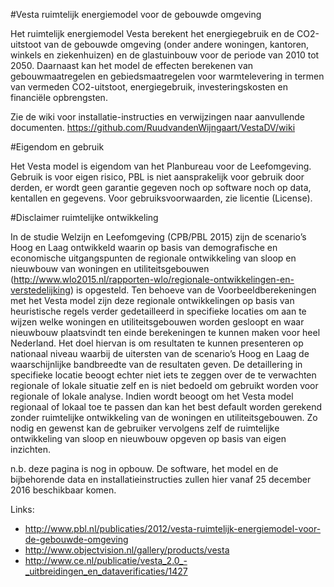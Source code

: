 #Vesta ruimtelijk energiemodel voor de gebouwde omgeving

Het ruimtelijk energiemodel Vesta berekent het energiegebruik en de CO2-uitstoot van de gebouwde omgeving (onder andere woningen, kantoren, winkels en ziekenhuizen) en de glastuinbouw voor de periode van 2010 tot 2050. Daarnaast kan het model de effecten berekenen van gebouwmaatregelen en gebiedsmaatregelen voor warmtelevering in termen van vermeden CO2-uitstoot, energiegebruik, investeringskosten en financiële opbrengsten.

Zie de wiki voor installatie-instructies en verwijzingen naar aanvullende documenten.
https://github.com/RuudvandenWijngaart/VestaDV/wiki

#Eigendom en gebruik

Het Vesta model is eigendom van het Planbureau voor de Leefomgeving. Gebruik is voor eigen risico, PBL is niet aansprakelijk voor gebruik door derden, er wordt geen garantie gegeven noch op software noch op data, kentallen en gegevens. Voor gebruiksvoorwaarden, zie licentie (License).

#Disclaimer ruimtelijke ontwikkeling

In de studie Welzijn en Leefomgeving (CPB/PBL 2015) zijn de scenario’s Hoog en Laag ontwikkeld waarin op basis van demografische en economische uitgangspunten de regionale ontwikkeling van sloop en nieuwbouw van woningen en utiliteitsgebouwen (http://www.wlo2015.nl/rapporten-wlo/regionale-ontwikkelingen-en-verstedelijking) is opgesteld. Ten behoeve van de Voorbeeldberekeningen met het Vesta model zijn deze regionale ontwikkelingen op basis van heuristische regels verder gedetailleerd in specifieke locaties om aan te wijzen welke woningen en utiliteitsgebouwen worden gesloopt en waar nieuwbouw plaatsvindt ten einde berekeningen te kunnen maken voor heel Nederland. Het doel hiervan is om resultaten te kunnen presenteren op
nationaal niveau waarbij de uitersten van de scenario’s Hoog en Laag de waarschijnlijke bandbreedte van de resultaten geven. De detaillering in specifieke locatie beoogt echter niet iets te zeggen over de te verwachten regionale of lokale situatie zelf en is niet bedoeld om gebruikt worden voor regionale of lokale analyse. Indien wordt beoogt om het Vesta model regionaal of lokaal toe te passen dan kan het best default worden gerekend zonder ruimtelijke ontwikkeling van de woningen en utiliteitsgebouwen. Zo nodig en
gewenst kan de gebruiker vervolgens zelf de ruimtelijke ontwikkeling van sloop en nieuwbouw opgeven op basis van eigen inzichten.

n.b. deze pagina is nog in opbouw. De software, het model en de bijbehorende data en installatieinstructies zullen hier vanaf 25 december 2016 beschikbaar komen.

Links:
* http://www.pbl.nl/publicaties/2012/vesta-ruimtelijk-energiemodel-voor-de-gebouwde-omgeving
* http://www.objectvision.nl/gallery/products/vesta
* http://www.ce.nl/publicatie/vesta_2.0_-_uitbreidingen_en_dataverificaties/1427
